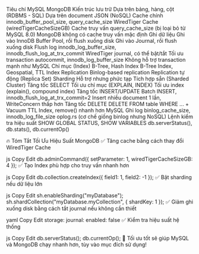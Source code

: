Tiêu chí	MySQL	MongoDB
Kiến trúc lưu trữ	Dựa trên bảng, hàng, cột (RDBMS - SQL)	Dựa trên document JSON (NoSQL)
Cache chính	innodb_buffer_pool_size, query_cache_size	WiredTiger Cache (wiredTigerCacheSizeGB)
Cache truy vấn	query_cache_size (bị loại bỏ từ MySQL 8.0)	MongoDB không có cache truy vấn mặc định
Ghi dữ liệu	Ghi vào InnoDB Buffer Pool, rồi flush xuống disk	Ghi vào Journal, rồi flush xuống disk
Flush log	innodb_log_buffer_size, innodb_flush_log_at_trx_commit	WiredTiger journal, có thể bật/tắt
Tối ưu transaction	autocommit, innodb_log_buffer_size	Không hỗ trợ transaction mạnh như MySQL
Chỉ mục (Index)	B-Tree, Hash Index	B-Tree Index, Geospatial, TTL Index
Replication	Binlog-based replication	Replication tự động (Replica Set)
Sharding	Hỗ trợ nhưng phức tạp	Tích hợp sẵn (Sharded Cluster)
Tăng tốc SELECT	Tối ưu chỉ mục (EXPLAIN, INDEX)	Tối ưu index (explain(), compound index)
Tăng tốc INSERT/UPDATE	Batch INSERT, innodb_flush_log_at_trx_commit=2	Insert nhiều document 1 lần, WriteConcern thấp hơn
Tăng tốc DELETE	DELETE FROM table WHERE ... + Vacuum	TTL Index, remove() nhanh hơn MySQL
Ghi log	binlog_cache_size, innodb_log_file_size	oplog.rs (cơ chế giống binlog nhưng NoSQL)
Lệnh kiểm tra hiệu suất	SHOW GLOBAL STATUS, SHOW VARIABLES	db.serverStatus(), db.stats(), db.currentOp()

🔥 Tóm Tắt Tối Ưu Hiệu Suất MongoDB
✅ Tăng cache bằng cách thay đổi WiredTiger Cache

js
Copy
Edit
db.adminCommand({ setParameter: 1, wiredTigerCacheSizeGB: 4 });
✅ Tạo Index phù hợp cho truy vấn nhanh hơn

js
Copy
Edit
db.collection.createIndex({ field1: 1, field2: -1 });
✅ Bật sharding nếu dữ liệu lớn

js
Copy
Edit
sh.enableSharding("myDatabase");
sh.shardCollection("myDatabase.myCollection", { shardKey: 1 });
✅ Giảm ghi xuống disk bằng cách tắt journal nếu không cần thiết

yaml
Copy
Edit
storage:
  journal:
    enabled: false
✅ Kiểm tra hiệu suất hệ thống

js
Copy
Edit
db.serverStatus();
db.currentOp();
🚀 Tối ưu tốt sẽ giúp MySQL và MongoDB chạy nhanh hơn, tùy vào mục đích sử dụng!
